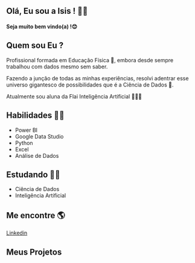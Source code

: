 ## Olá, Eu sou a Isis ! 👩👋
#### Seja muito bem vindo(a) !😊

## Quem sou Eu ?

Profissional formada em Educação Física 💪, embora desde sempre trabalhou com dados mesmo sem saber.

Fazendo a junção de todas as minhas experiências, resolvi adentrar esse universo gigantesco de possibilidades que é a Ciência de Dados 🥰.

Atualmente sou aluna da Flai Inteligência Artificial 👩‍🎓😍

## Habilidades 👩‍💻

* Power BI
* Google Data Studio
* Python
* Excel
* Análise de Dados

## Estudando 👩‍🎓

* Ciência de Dados 
* Inteligência Artificial

## Me encontre 🌎

[Linkedin](www.linkedin.com/in/isis-karina)

## Meus Projetos



<!--
**IsisKarina/IsisKarina** is a ✨ _special_ ✨ repository because its `README.md` (this file) appears on your GitHub profile.

Here are some ideas to get you started:

- 🔭 I’m currently working on ...
- 🌱 I’m currently learning ...
- 👯 I’m looking to collaborate on ...
- 🤔 I’m looking for help with ...
- 💬 Ask me about ...
- 📫 How to reach me: ...
- 😄 Pronouns: ...
- ⚡ Fun fact: ...
-->
